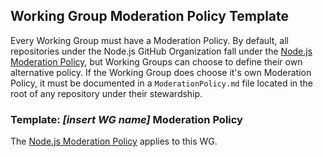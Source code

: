 ## Working Group Moderation Policy Template

Every Working Group must have a Moderation Policy. By default,
all repositories under the Node.js GitHub Organization fall under
the [Node.js Moderation Policy], but Working Groups can choose to
define their own alternative policy. If the Working Group does choose
it's own Moderation Policy, it must be documented in a `ModerationPolicy.md`
file located in the root of any repository under their stewardship.

### Template: *[insert WG name]* Moderation Policy

The [Node.js Moderation Policy] applies to this WG.

[Node.js Moderation Policy]: https://github.com/nodejs/TSC/blob/master/Moderation-Policy.md
